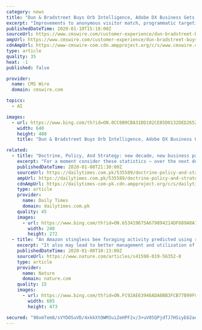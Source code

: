 ```yaml
---
category: news
title: "Dun & Bradstreet Buys Orb Intelligence, Adobe DX Business Gets New Leader, More News"
excerpt: "Improvements to anonymous visitor match, programmatic targeting and sales outreach. Ability to connect and segment audiences, create artificial intelligence (AI) models and activate channels through the D&B Lattice Customer Data Platform (CDP) to deliver sales and marketing campaigns. Orb Intelligence was founded in 2013. The transaction closed ..."
publishedDateTime: 2020-01-10T15:18:00Z
sourceUrl: https://www.cmswire.com/customer-experience/dun-bradstreet-buys-orb-intelligence-adobe-dx-business-gets-new-leader-more-news/
ampUrl: https://www.cmswire.com/customer-experience/dun-bradstreet-buys-orb-intelligence-adobe-dx-business-gets-new-leader-more-news/amp/
cdnAmpUrl: https://www-cmswire-com.cdn.ampproject.org/c/s/www.cmswire.com/customer-experience/dun-bradstreet-buys-orb-intelligence-adobe-dx-business-gets-new-leader-more-news/amp/
type: article
quality: 35
heat: -1
published: false

provider:
  name: CMS Wire
  domain: cmswire.com

topics:
  - AI

images:
  - url: https://www.bing.com/th?id=ON.0CC0B9CBA31DD102CE85D0132DED2652
    width: 640
    height: 480
    title: "Dun & Bradstreet Buys Orb Intelligence, Adobe DX Business Gets New Leader, More News"

related:
  - title: "Doctrine, Policy, And Strategy: new decade, new business paradigm for Artificial Intelligence?"
    excerpt: "For a moment consider these statistics – over the next decade, Artificial Intelligence (AI) could generate an additional $15.7 trillion worth of additional economic activity across the world, leading to Global GDP increase of as much as 14% (PWC). AI could increase labour productivity by up to 40% by 2035 (Accenture). In contrast, the end of ..."
    publishedDateTime: 2020-01-08T21:30:00Z
    sourceUrl: https://dailytimes.com.pk/535589/doctrine-policy-and-strategy-new-decade-new-business-paradigm-for/
    ampUrl: https://dailytimes.com.pk/535589/doctrine-policy-and-strategy-new-decade-new-business-paradigm-for/amp/
    cdnAmpUrl: https://dailytimes-com-pk.cdn.ampproject.org/c/s/dailytimes.com.pk/535589/doctrine-policy-and-strategy-new-decade-new-business-paradigm-for/amp/
    type: article
    provider:
      name: Daily Times
      domain: dailytimes.com.pk
    quality: 45
    images:
      - url: https://www.bing.com/th?id=ON.653419675A679894214DF689A8A775D5
        width: 240
        height: 272
  - title: "An Amazon stingless bee foraging activity predicted using recurrent artificial neural networks and attribute selection"
    excerpt: "It also may lead to better management and utilization of bees as pollinators. We address an investigation with Recurrent Neural Networks in the task of forecasting bees’ level of activity taking into account previous values of level of activity and environmental data such as temperature, solar irradiance and barometric pressure. We also show ..."
    publishedDateTime: 2020-01-08T10:13:00Z
    sourceUrl: https://www.nature.com/articles/s41598-019-56352-8
    type: article
    provider:
      name: Nature
      domain: nature.com
    quality: 15
    images:
      - url: https://www.bing.com/th?id=ON.FC92AE63946ADA0BB3FCB77B99FC7C56
        width: 685
        height: 473

secured: "98vmTem8/sVYDOSuVD/4xkkXtOWM3uiZeHPF2v/3+uV05QPjdTJ7HSiyE62au4uCxMPk/4O8PrrHgRcVqaviIkSui8TmJoQXU1E8T5mBiGp2G5VafhS24KDGNU8UbAd15D37l7VjLcf1OBCfBSR4/h0O8ZSWJYt77KlbL59qiKMcfe5oB7bKWnCWH/VkzzYLIWF+4BAMaOlc0LfidfOuTwM3epuYZdkH2KFiG8K9d939nGYkI5DNtjhDcgJpwrJYgOsZkT3xZcqqKBeHnI1YFQ==;u0RSO6Jk/yr7/9aP3+xOdw=="
---
```


